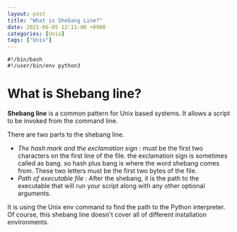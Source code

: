 ```yaml
---
layout: post
title: "What is Shebang Line?"
date: 2021-06-05 12:11:00 +0900
categories: [Unix]
tags: ["Unix"]
---
```


```
#!/bin/bash
#!/user/bin/env python3
```

# What is Shebang line?

**Shebang line** is a common pattern for Unix based systems.
It allows a script to be invoked from the command line.

There are two parts to the shebang line.

- _The hash mark and the exclamation sign_ : must be the first two characters on the first line of the file. the exclamation sign is sometimes called as bang. so hash plus bang is where the word shebang comes from. These two letters must be the first two bytes of the file.
- _Path of executable file_ : After the shebang, it is the path to the executable that will run your script along with any other optional arguments.

It is using the Unix env command to find the path to the Python interpreter. Of course, this shebang line doesn't cover all of different installation environments.
